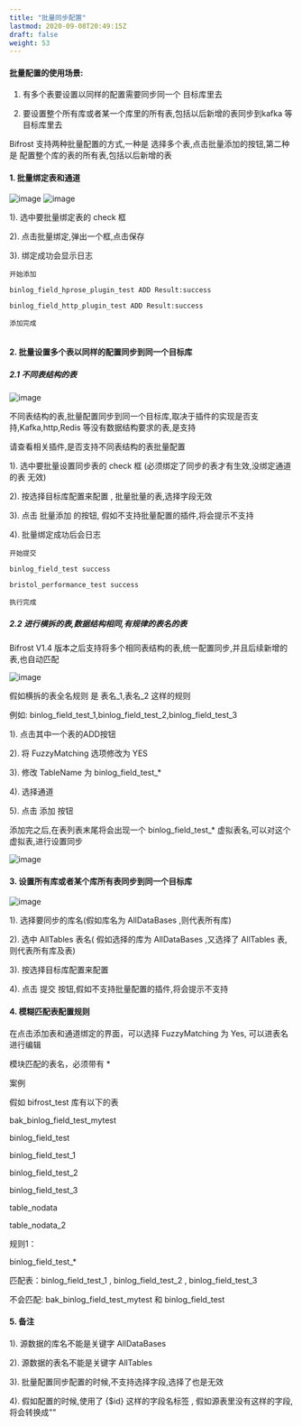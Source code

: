 ```yaml
---
title: "批量同步配置"
lastmod: 2020-09-08T20:49:15Z
draft: false
weight: 53
---
```


#### 批量配置的使用场景:

1. 有多个表要设置以同样的配置需要同步同一个 目标库里去

2. 要设置整个所有库或者某一个库里的所有表,包括以后新增的表同步到kafka 等目标库里去



Bifrost 支持两种批量配置的方式,一种是 选择多个表,点击批量添加的按钮,第二种是 配置整个库的表的所有表,包括以后新增的表


#### 1. 批量绑定表和通道

![image](/images/syncData/tableBindChannel_batch_1.jpg)
![image](/images/syncData/tableBindChannel_batch_2.jpg)

1). 选中要批量绑定表的 check 框

2). 点击批量绑定,弹出一个框,点击保存

3). 绑定成功会显示日志

```
开始添加

binlog_field_hprose_plugin_test ADD Result:success

binlog_field_http_plugin_test ADD Result:success

添加完成


```

#### 2. 批量设置多个表以同样的配置同步到同一个目标库

##### 2.1 不同表结构的表

![image](/images/syncData/tableSyncAddBatch_1.jpg)

不同表结构的表,批量配置同步到同一个目标库,取决于插件的实现是否支持,Kafka,http,Redis 等没有数据结构要求的表,是支持

请查看相关插件,是否支持不同表结构的表批量配置


1). 选中要批量设置同步表的 check 框 (必须绑定了同步的表才有生效,没绑定通道的表 无效)

2). 按选择目标库配置来配置 , 批量批量的表,选择字段无效

3). 点击 批量添加  的按钮, 假如不支持批量配置的插件,将会提示不支持

4). 批量绑定成功后会日志

```
开始提交

binlog_field_test success

bristol_performance_test success

执行完成
```

##### 2.2 进行横拆的表,数据结构相同,有规律的表名的表

Bifrost V1.4 版本之后支持将多个相同表结构的表,统一配置同步,并且后续新增的表,也自动匹配

![image](/images/syncData/tableMathingSyncAddBatch_1.png)

假如横拆的表全名规则 是 表名_1,表名_2 这样的规则

例如:  binlog_field_test_1,binlog_field_test_2,binlog_field_test_3

1). 点击其中一个表的ADD按钮

2). 将 FuzzyMatching 选项修改为 YES

3). 修改 TableName 为 binlog_field_test_*

4). 选择通道

5). 点击 添加 按钮

添加完之后,在表列表末尾将会出现一个 binlog_field_test_* 虚拟表名,可以对这个虚拟表,进行设置同步

![image](/images/syncData/tableMathingSyncAddBatch_2.png)



#### 3. 设置所有库或者某个库所有表同步到同一个目标库

![image](/images/syncData/tableSyncAddBatch_2.jpg)

1). 选择要同步的库名(假如库名为 AllDataBases ,则代表所有库)

2). 选中 AllTables 表名( 假如选择的库为 AllDataBases ,又选择了 AllTables 表,则代表所有库及表)

3). 按选择目标库配置来配置

4). 点击 提交 按钮,假如不支持批量配置的插件,将会提示不支持


#### 4. 模糊匹配表配置规则


在点击添加表和通道绑定的界面，可以选择 FuzzyMatching 为 Yes, 可以进表名进行编辑

模块匹配的表名，必须带有 *

案例

假如 bifrost_test 库有以下的表

bak_binlog_field_test_mytest

binlog_field_test

binlog_field_test_1

binlog_field_test_2

binlog_field_test_3

table_nodata

table_nodata_2

 

规则1：

binlog_field_test_*

匹配表：binlog_field_test_1 , binlog_field_test_2 , binlog_field_test_3

不会匹配: bak_binlog_field_test_mytest 和 binlog_field_test




#### 5. 备注

1). 源数据的库名不能是关键字 AllDataBases

2). 源数据的表名不能是关键字 AllTables

3). 批量配置同步配置的时候,不支持选择字段,选择了也是无效

4). 假如配置的时候,使用了 {$id} 这样的字段名标签 , 假如源表里没有这样的字段,将会转换成""











